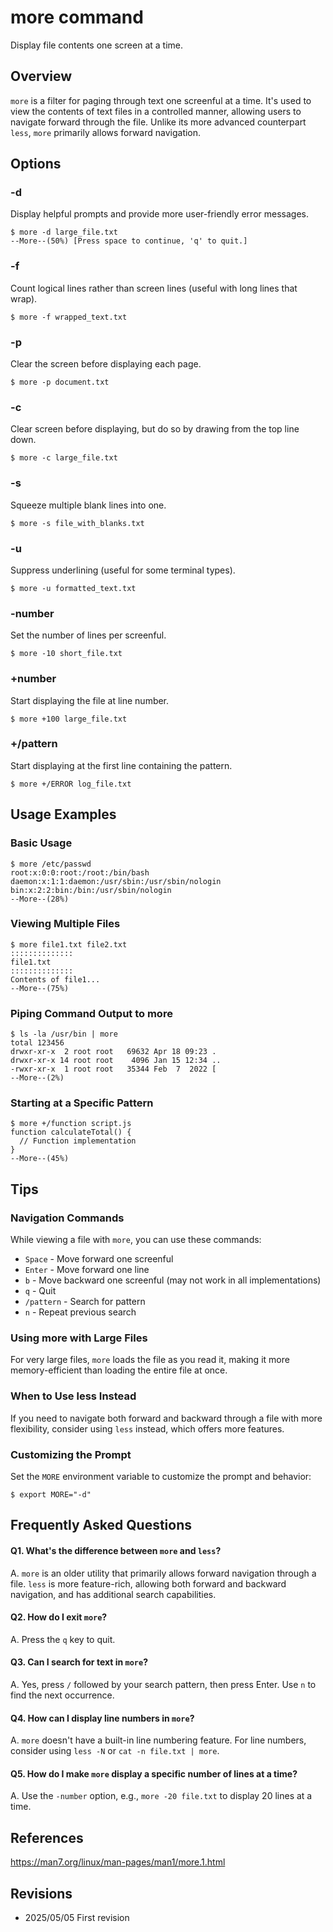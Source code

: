 # more command

Display file contents one screen at a time.

## Overview

`more` is a filter for paging through text one screenful at a time. It's used to view the contents of text files in a controlled manner, allowing users to navigate forward through the file. Unlike its more advanced counterpart `less`, `more` primarily allows forward navigation.

## Options

### **-d**

Display helpful prompts and provide more user-friendly error messages.

```console
$ more -d large_file.txt
--More--(50%) [Press space to continue, 'q' to quit.]
```

### **-f**

Count logical lines rather than screen lines (useful with long lines that wrap).

```console
$ more -f wrapped_text.txt
```

### **-p**

Clear the screen before displaying each page.

```console
$ more -p document.txt
```

### **-c**

Clear screen before displaying, but do so by drawing from the top line down.

```console
$ more -c large_file.txt
```

### **-s**

Squeeze multiple blank lines into one.

```console
$ more -s file_with_blanks.txt
```

### **-u**

Suppress underlining (useful for some terminal types).

```console
$ more -u formatted_text.txt
```

### **-number**

Set the number of lines per screenful.

```console
$ more -10 short_file.txt
```

### **+number**

Start displaying the file at line number.

```console
$ more +100 large_file.txt
```

### **+/pattern**

Start displaying at the first line containing the pattern.

```console
$ more +/ERROR log_file.txt
```

## Usage Examples

### Basic Usage

```console
$ more /etc/passwd
root:x:0:0:root:/root:/bin/bash
daemon:x:1:1:daemon:/usr/sbin:/usr/sbin/nologin
bin:x:2:2:bin:/bin:/usr/sbin/nologin
--More--(28%)
```

### Viewing Multiple Files

```console
$ more file1.txt file2.txt
::::::::::::::
file1.txt
::::::::::::::
Contents of file1...
--More--(75%)
```

### Piping Command Output to more

```console
$ ls -la /usr/bin | more
total 123456
drwxr-xr-x  2 root root   69632 Apr 18 09:23 .
drwxr-xr-x 14 root root    4096 Jan 15 12:34 ..
-rwxr-xr-x  1 root root   35344 Feb  7  2022 [
--More--(2%)
```

### Starting at a Specific Pattern

```console
$ more +/function script.js
function calculateTotal() {
  // Function implementation
}
--More--(45%)
```

## Tips

### Navigation Commands

While viewing a file with `more`, you can use these commands:
- `Space` - Move forward one screenful
- `Enter` - Move forward one line
- `b` - Move backward one screenful (may not work in all implementations)
- `q` - Quit
- `/pattern` - Search for pattern
- `n` - Repeat previous search

### Using more with Large Files

For very large files, `more` loads the file as you read it, making it more memory-efficient than loading the entire file at once.

### When to Use less Instead

If you need to navigate both forward and backward through a file with more flexibility, consider using `less` instead, which offers more features.

### Customizing the Prompt

Set the `MORE` environment variable to customize the prompt and behavior:
```console
$ export MORE="-d"
```

## Frequently Asked Questions

#### Q1. What's the difference between `more` and `less`?
A. `more` is an older utility that primarily allows forward navigation through a file. `less` is more feature-rich, allowing both forward and backward navigation, and has additional search capabilities.

#### Q2. How do I exit `more`?
A. Press the `q` key to quit.

#### Q3. Can I search for text in `more`?
A. Yes, press `/` followed by your search pattern, then press Enter. Use `n` to find the next occurrence.

#### Q4. How can I display line numbers in `more`?
A. `more` doesn't have a built-in line numbering feature. For line numbers, consider using `less -N` or `cat -n file.txt | more`.

#### Q5. How do I make `more` display a specific number of lines at a time?
A. Use the `-number` option, e.g., `more -20 file.txt` to display 20 lines at a time.

## References

https://man7.org/linux/man-pages/man1/more.1.html

## Revisions

- 2025/05/05 First revision